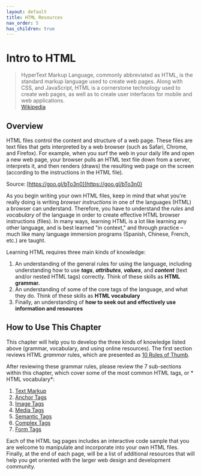 ```yaml
---
layout: default
title: HTML Resources
nav_order: 5
has_children: true
---
```


# Intro to HTML
> HyperText Markup Language, commonly abbreviated as HTML, is the standard markup language used to create web pages. Along with CSS, and JavaScript, HTML is a cornerstone technology used to create web pages, as well as to create user interfaces for mobile and web applications. <br> [Wikipedia](https://en.wikipedia.org/wiki/HTML)

## Overview
HTML files control the content and structure of a web page. These files are text files that gets interpreted by a web browser (such as Safari, Chrome, and Firefox). For example, when you surf the web in your daily life and open a new web page, your browser pulls an HTML text file down from a server, interprets it, and then renders (draws) the resulting web page on the screen (according to the instructions in the HTML file).

Source: [https://goo.gl/bTo3n0](https://goo.gl/bTo3n0)

As you begin writing your own HTML files, keep in mind that what you're really doing is writing *browser instructions* in one of the languages (HTML) a browser can understand. Therefore, you have to understand the *rules* and *vocabulary* of the language in order to create effective HTML browser instructions (files). In many ways, learning HTML is a lot like learning any other language, and is best learned "in context," and through practice – much like many language immersion programs (Spanish, Chinese, French, etc.) are taught.

Learning HTML requires three main kinds of knowledge:
1. An understanding of the general rules for using the language, including understanding how to use ***tags***, ***attributes***, ***values***, and ***content*** (text and/or nested HTML tags) correctly. Think of these skills as **HTML grammar.**
2. An understanding of some of the core tags of the language, and what they do. Think of these skills as **HTML vocabulary**
3. Finally, an understanding of **how to seek out and effectively use information and resources**

## How to Use This Chapter
This chapter will help you to develop the three kinds of knowledge listed above (grammar, vocabulary, and using online resources). The first section reviews HTML *grammar* rules, which are presented as [10 Rules of Thumb](/html/rules.html).

After reviewing these grammar rules, please review the 7 sub-sections within this chapter, which cover some of the most common HTML tags, or * HTML vocabulary*:
1. [Text Markup](text_tags.html)
2. [Anchor Tags](linking.html)
3. [Image Tags](image_tags.html)
4. [Media Tags](media_tags.html)
5. [Semantic Tags](semantic_tags.html)
6. [Complex Tags](complex_tags.html)
7. [Form Tags](form_tags.html)

Each of the HTML tag pages includes an interactive code sample that you are welcome to manipulate and incorporate into your own HTML files. Finally, at the end of each page, will be a list of additional resources that will help you get oriented with the larger web design and development community.
